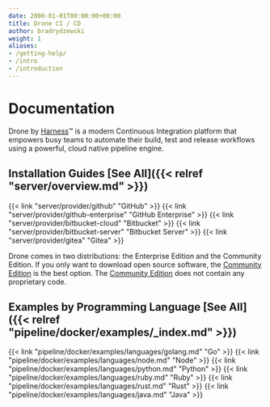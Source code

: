 ```yaml
---
date: 2000-01-01T00:00:00+00:00
title: Drone CI / CD
author: bradrydzewski
weight: 1
aliases:
- /getting-help/
- /intro
- /introduction
---
```


# Documentation

Drone by [Harness](https://harness.io)™ is a modern Continuous Integration platform that empowers busy teams to automate their build, test and release workflows using a powerful, cloud native pipeline engine.

## Installation Guides [See All]({{< relref "server/overview.md" >}})

{{< link "server/provider/github" "GitHub" >}}
{{< link "server/provider/github-enterprise" "GitHub Enterprise" >}}
{{< link "server/provider/bitbucket-cloud" "Bitbucket" >}}
{{< link "server/provider/bitbucket-server" "Bitbucket Server" >}}
{{< link "server/provider/gitea" "Gitea" >}}

<div class="alert alert-info">
Drone comes in two distributions: the Enterprise Edition and the Community Edition. If you only want to download open source software, the <a href="https://github.com/harness/drone/blob/master/BUILDING_OSS">Community Edition</a> is the best option. The <a href="https://github.com/harness/drone/blob/master/BUILDING_OSS">Community Edition</a> does not contain any proprietary code.
</div>

## Examples by Programming Language [See All]({{< relref "pipeline/docker/examples/_index.md" >}})


{{< link "pipeline/docker/examples/languages/golang.md" "Go" >}}
{{< link "pipeline/docker/examples/languages/node.md" "Node" >}}
{{< link "pipeline/docker/examples/languages/python.md" "Python" >}}
{{< link "pipeline/docker/examples/languages/ruby.md" "Ruby" >}}
{{< link "pipeline/docker/examples/languages/rust.md" "Rust" >}}
{{< link "pipeline/docker/examples/languages/java.md" "Java" >}}

<!-- ## Explore the developer tools

{{< link "api/overview" "API Reference" >}}
{{< link "cli/overview" "CLI Reference" >}} -->
